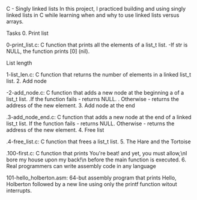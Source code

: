 C - Singly linked lists In this project, I practiced building and using singly linked lists in C while learning when and why to use linked lists versus arrays.

Tasks 0. Print list

0-print_list.c: C function that prints all the elements of a list_t list. -If str is NULL, the function prints [0] (nil).

List length

1-list_len.c: C function that returns the number of elements in a linked list_t list. 2. Add node

-2-add_node.c: C function that adds a new node at the beginning a of a list_t list. .If the function fails - returns NULL. . Otherwise - returns the address of the new element. 3. Add node at the end

.3-add_node_end.c: C function that adds a new node at the end of a linked list_t list. If the function fails - returns NULL. Otherwise - returns the address of the new element. 4. Free list

.4-free_list.c: C function that frees a list_t list. 5. The Hare and the Tortoise

.100-first.c: C function that prints You're beat! and yet, you must allow,\nI bore my house upon my back!\n before the main function is executed. 6. Real programmers can write assembly code in any language

101-hello_holberton.asm: 64-but assembly program that prints Hello, Holberton followed by a new line using only the printf function witout interrupts.
